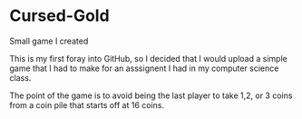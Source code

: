 # Cursed-Gold
Small game I created

This is my first foray into GitHub, so I decided that I would upload a simple game that I had to make for an asssignent I had in my computer science class.

The point of the game is to avoid being the last player to take 1,2, or 3 coins from a coin pile that starts off at 16 coins.
